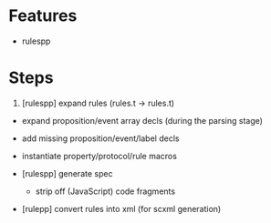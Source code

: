 # Features
- rulespp

# Steps
1. [rulespp] expand rules (rules.t -> rules.t)
  - expand proposition/event array decls (during the parsing stage)
  - add missing proposition/event/label decls
  - instantiate property/protocol/rule macros

- [rulespp] generate spec
  - strip off (JavaScript) code fragments

- [rulepp] convert rules into xml (for scxml generation)
